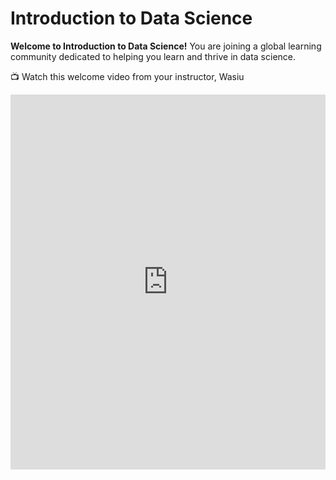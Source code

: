 # Introduction to Data Science


**Welcome to Introduction to Data Science!** You are joining a global learning community dedicated to helping you learn and thrive in data science. 

<aside>

📺 Watch this welcome video from your instructor, Wasiu

</aside>

<div style="position: relative; height: 100%; width: 100%;">
    <iframe width="100%" height="600" src="https://www.youtube.com/embed/j4ilyAbjjkvsF4" title="Welcome to the web foundation course" frameborder="0" allow="accelerometer; autoplay; clipboard-write; encrypted-media; gyroscope; picture-in-picture" allowfullscreen></iframe>
</div>

<!-- Data analysis requires acquiring and cleaning data from various sources including the web, APIs, and databases. Students learn techniques for summarizing and exploring data with tools like spreadsheets, jupyter notebook, and Python. They also learn to create data visualizations, and practice communication with data. Finally, students are introduced to machine learning techniques of prediction and classification, which will prepare them for advanced study of data science.

Throughout the course, students will work with real datasets and attempt to answer questions relevant to real-life problems.

### Course Objectives
At the end of the course, student will
- Understand the basics of data science, its relevance in the current business environment and its applications in solving real-world problems.
- Learn various data collection and cleaning techniques, and tools.
- Learn how to visualize and analyze data to generate insights that drive business decisions.
- Understand the basic concepts of machine learning and how to apply them to real-world problems.

### Weekly Topics
- Intro to Data Science
- Data Collection and Cleaning
- Data Visualization and Insight
- Intro to Machine Learning

### Completing your lessons

This page will include all the lessons for the class. Each week, {{instructor_name}} will add new lessons and assignments for you to work on. 
Bookmark this page to find all of your lessons: [add link here]()

To find lessons, click the Table of Contents (three horizontal lines) on the top left corner of the page. You can also click the arrows to navigate to the next lesson. 

<aside>


📺 Watch this lesson navigation walkthrough video from Emmy, one of your community managers

</aside>
<!-- Emmy or instructo to record navigation walk-through video -->



## What you'll learn

Data science is applicable to a myriad of professions, and analyzing large amounts of data is a common application of computer science. This course empowers students to analyze data, and produce data-driven insights. It covers the foundational suite of concepts needed to solve data problems, including preparation (collection and processing), presentation (information visualization), and analysis (machine learning).

## Course Overview

* Week 1: Intro to Data Science
* Week 2: Databases and SQL
* Week 3: Data Visualization and Insight
* Week 4: Intro to Machine Learning
* Week 5: Final Project and Wrap up

## How the course works

There are multiple ways you'll learn in this class:

* Read and engage with the materials on this site
* Attend live class and complete the activities in class
* Practice with exercises to try out the concepts
* Complete projects to demonstrate what you have learned

You are encouraged to seek out additional practice outside of the practice problems included in the course. You should also try building various programs so that you can explore the concepts in a variety of ways.

Now, you are ready to start onboarding. Mark this lesson as complete and tap _"Next Lesson"_ below

---

Copyright © 2024 Kibo, Inc. All Rights Reserved.
